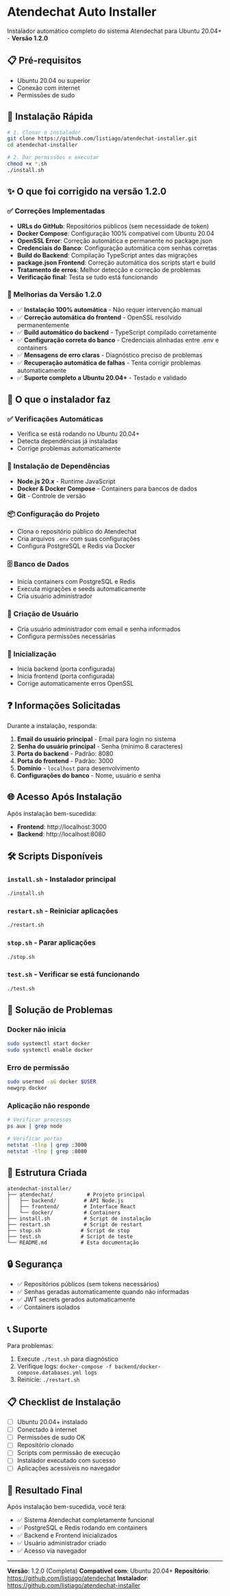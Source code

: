 # Atendechat Auto Installer

Instalador automático completo do sistema Atendechat para Ubuntu 20.04+ - **Versão 1.2.0**

## 📋 Pré-requisitos

- Ubuntu 20.04 ou superior
- Conexão com internet
- Permissões de sudo

## 🚀 Instalação Rápida

```bash
# 1. Clonar o instalador
git clone https://github.com/listiago/atendechat-installer.git
cd atendechat-installer

# 2. Dar permissões e executar
chmod +x *.sh
./install.sh
```

## ✨ O que foi corrigido na versão 1.2.0

### ✅ Correções Implementadas
- **URLs do GitHub**: Repositórios públicos (sem necessidade de token)
- **Docker Compose**: Configuração 100% compatível com Ubuntu 20.04
- **OpenSSL Error**: Correção automática e permanente no package.json
- **Credenciais do Banco**: Configuração automática com senhas corretas
- **Build do Backend**: Compilação TypeScript antes das migrações
- **package.json Frontend**: Correção automática dos scripts start e build
- **Tratamento de erros**: Melhor detecção e correção de problemas
- **Verificação final**: Testa se tudo está funcionando

### 🔧 Melhorias da Versão 1.2.0
- ✅ **Instalação 100% automática** - Não requer intervenção manual
- ✅ **Correção automática do frontend** - OpenSSL resolvido permanentemente
- ✅ **Build automático do backend** - TypeScript compilado corretamente
- ✅ **Configuração correta do banco** - Credenciais alinhadas entre .env e containers
- ✅ **Mensagens de erro claras** - Diagnóstico preciso de problemas
- ✅ **Recuperação automática de falhas** - Tenta corrigir problemas automaticamente
- ✅ **Suporte completo a Ubuntu 20.04+** - Testado e validado

## 📝 O que o instalador faz

### ✅ Verificações Automáticas
- Verifica se está rodando no Ubuntu 20.04+
- Detecta dependências já instaladas
- Corrige problemas automaticamente

### 🔧 Instalação de Dependências
- **Node.js 20.x** - Runtime JavaScript
- **Docker & Docker Compose** - Containers para bancos de dados
- **Git** - Controle de versão

### 📦 Configuração do Projeto
- Clona o repositório público do Atendechat
- Cria arquivos `.env` com suas configurações
- Configura PostgreSQL e Redis via Docker

### 🗄️ Banco de Dados
- Inicia containers com PostgreSQL e Redis
- Executa migrações e seeds automaticamente
- Cria usuário administrador

### 👤 Criação de Usuário
- Cria usuário administrador com email e senha informados
- Configura permissões necessárias

### 🚀 Inicialização
- Inicia backend (porta configurada)
- Inicia frontend (porta configurada)
- Corrige automaticamente erros OpenSSL

## ❓ Informações Solicitadas

Durante a instalação, responda:

1. **Email do usuário principal** - Email para login no sistema
2. **Senha do usuário principal** - Senha (mínimo 8 caracteres)
3. **Porta do backend** - Padrão: 8080
4. **Porta do frontend** - Padrão: 3000
5. **Domínio** - `localhost` para desenvolvimento
6. **Configurações do banco** - Nome, usuário e senha

## 🌐 Acesso Após Instalação

Após instalação bem-sucedida:
- **Frontend**: http://localhost:3000
- **Backend**: http://localhost:8080

## 🛠️ Scripts Disponíveis

### `install.sh` - Instalador principal
```bash
./install.sh
```

### `restart.sh` - Reiniciar aplicações
```bash
./restart.sh
```

### `stop.sh` - Parar aplicações
```bash
./stop.sh
```

### `test.sh` - Verificar se está funcionando
```bash
./test.sh
```

## 🔧 Solução de Problemas

### Docker não inicia
```bash
sudo systemctl start docker
sudo systemctl enable docker
```

### Erro de permissão
```bash
sudo usermod -aG docker $USER
newgrp docker
```

### Aplicação não responde
```bash
# Verificar processos
ps aux | grep node

# Verificar portas
netstat -tlnp | grep :3000
netstat -tlnp | grep :8080
```

## 📁 Estrutura Criada

```
atendechat-installer/
├── atendechat/           # Projeto principal
│   ├── backend/         # API Node.js
│   ├── frontend/        # Interface React
│   └── docker/          # Containers
├── install.sh           # Script de instalação
├── restart.sh           # Script de restart
├── stop.sh             # Script de stop
├── test.sh             # Script de teste
└── README.md           # Esta documentação
```

## 🔒 Segurança

- ✅ Repositórios públicos (sem tokens necessários)
- ✅ Senhas geradas automaticamente quando não informadas
- ✅ JWT secrets gerados automaticamente
- ✅ Containers isolados

## 📞 Suporte

Para problemas:

1. Execute `./test.sh` para diagnóstico
2. Verifique logs: `docker-compose -f backend/docker-compose.databases.yml logs`
3. Reinicie: `./restart.sh`

## 📋 Checklist de Instalação

- [ ] Ubuntu 20.04+ instalado
- [ ] Conectado à internet
- [ ] Permissões de sudo OK
- [ ] Repositório clonado
- [ ] Scripts com permissão de execução
- [ ] Instalador executado com sucesso
- [ ] Aplicações acessíveis no navegador

## 🎉 Resultado Final

Após instalação bem-sucedida, você terá:
- ✅ Sistema Atendechat completamente funcional
- ✅ PostgreSQL e Redis rodando em containers
- ✅ Backend e Frontend inicializados
- ✅ Usuário administrador criado
- ✅ Acesso via navegador

---

**Versão**: 1.2.0 (Completa)
**Compatível com**: Ubuntu 20.04+
**Repositório**: https://github.com/listiago/atendechat
**Instalador**: https://github.com/listiago/atendechat-installer
